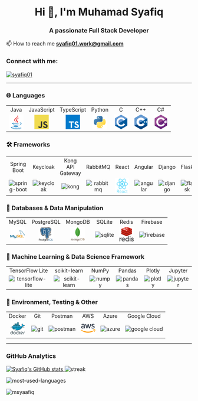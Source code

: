 <h1 align="center">Hi 👋, I'm Muhamad Syafiq</h1>
<h3 align="center">A passionate Full Stack Developer</h3>


📫 How to reach me **syafiq01.work@gmail.com**

<h3 align="left">Connect with me:</h3>
<p align="left">
  <a href="https://linkedin.com/in/syafiq01" target="blank">
    <img align="center" src="https://raw.githubusercontent.com/rahuldkjain/github-profile-readme-generator/master/src/images/icons/Social/linked-in-alt.svg" alt="syafiq01" height="30" width="40" />
  </a>
</p>

---

### 🌐 Languages

<table>
  <tr>
    <td align="center">Java</td>
    <td align="center">JavaScript</td>
    <td align="center">TypeScript</td>
    <td align="center">Python</td>
    <td align="center">C</td>
    <td align="center">C++</td>
    <td align="center">C#</td>
  </tr>
  <tr>
    <td align="center"><img src="https://raw.githubusercontent.com/devicons/devicon/master/icons/java/java-original.svg" alt="java" width="40" height="40"/></td>
    <td align="center"><img src="https://raw.githubusercontent.com/devicons/devicon/master/icons/javascript/javascript-original.svg" alt="javascript" width="40" height="40"/></td>
    <td align="center"><img src="https://raw.githubusercontent.com/devicons/devicon/master/icons/typescript/typescript-original.svg" alt="typescript" width="40" height="40"/></td>
    <td align="center"><img src="https://raw.githubusercontent.com/devicons/devicon/master/icons/python/python-original.svg" alt="python" width="40" height="40"/></td>
    <td align="center"><img src="https://raw.githubusercontent.com/devicons/devicon/master/icons/c/c-original.svg" alt="c" width="40" height="40"/></td>
    <td align="center"><img src="https://raw.githubusercontent.com/devicons/devicon/master/icons/cplusplus/cplusplus-original.svg" alt="cplusplus" width="40" height="40"/></td>
    <td align="center"><img src="https://raw.githubusercontent.com/devicons/devicon/master/icons/csharp/csharp-original.svg" alt="csharp" width="40" height="40"/></td>
  </tr>
</table>


### 🛠️ Frameworks

<table>
  <tr>
    <td align="center">Spring Boot</td>
    <td align="center">Keycloak</td>
    <td align="center">Kong API Gateway</td>
    <td align="center">RabbitMQ</td>
    <td align="center">React</td>
    <td align="center">Angular</td>
    <td align="center">Django</td>
    <td align="center">Flask</td>
    <td align="center">Laravel</td>
    <td align="center">Express</td>
    <td align="center">Next.js</td>
    <td align="center">Flutter</td>
  </tr>
  <tr>
    <td align="center"><img src="https://www.vectorlogo.zone/logos/springio/springio-icon.svg" alt="spring-boot" width="40" height="40"/></td>
    <td align="center"><img src="https://upload.wikimedia.org/wikipedia/commons/2/29/Keycloak_Logo.png?20200311211229" alt="keycloak" width="40" height="40"/></td>
    <td align="center"><img src="https://www.vectorlogo.zone/logos/konghq/konghq-icon.svg" alt="kong" width="40" height="40"/></td>
    <td align="center"><img src="https://www.vectorlogo.zone/logos/rabbitmq/rabbitmq-icon.svg" alt="rabbitmq" width="40" height="40"/></td>
    <td align="center"><img src="https://raw.githubusercontent.com/devicons/devicon/master/icons/react/react-original-wordmark.svg" alt="react" width="40" height="40"/></td>
    <td align="center"><img src="https://angular.io/assets/images/logos/angular/angular.svg" alt="angular" width="40" height="40"/></td>
    <td align="center"><img src="https://cdn.worldvectorlogo.com/logos/django.svg" alt="django" width="40" height="40"/></td>
    <td align="center"><img src="https://www.vectorlogo.zone/logos/pocoo_flask/pocoo_flask-icon.svg" alt="flask" width="40" height="40"/></td>
    <td align="center"><img src="https://www.vectorlogo.zone/logos/laravel/laravel-icon.svg" alt="laravel" width="40" height="40"/></td>
    <td align="center"><img src="https://raw.githubusercontent.com/devicons/devicon/master/icons/express/express-original-wordmark.svg" alt="express" width="40" height="40"/></td>
    <td align="center"><img src="https://cdn.worldvectorlogo.com/logos/nextjs-2.svg" alt="nextjs" width="40" height="40"/></td>
    <td align="center"><img src="https://www.vectorlogo.zone/logos/flutterio/flutterio-icon.svg" alt="flutter" width="40" height="40"/></td>
  </tr>
</table>



### 💾 Databases & Data Manipulation

<table>
  <tr>
    <td align="center">MySQL</td>
    <td align="center">PostgreSQL</td>
    <td align="center">MongoDB</td>
    <td align="center">SQLite</td>
    <td align="center">Redis</td>
    <td align="center">Firebase</td>
  </tr>
  <tr>
    <td align="center"><img src="https://raw.githubusercontent.com/devicons/devicon/master/icons/mysql/mysql-original-wordmark.svg" alt="mysql" width="40" height="40"/></td>
    <td align="center"><img src="https://raw.githubusercontent.com/devicons/devicon/master/icons/postgresql/postgresql-original-wordmark.svg" alt="postgresql" width="40" height="40"/></td>
    <td align="center"><img src="https://raw.githubusercontent.com/devicons/devicon/master/icons/mongodb/mongodb-original-wordmark.svg" alt="mongodb" width="40" height="40"/></td>
    <td align="center"><img src="https://www.vectorlogo.zone/logos/sqlite/sqlite-icon.svg" alt="sqlite" width="40" height="40"/></td>
    <td align="center"><img src="https://raw.githubusercontent.com/devicons/devicon/master/icons/redis/redis-original-wordmark.svg" alt="redis" width="40" height="40"/></td>
    <td align="center"><img src="https://www.vectorlogo.zone/logos/firebase/firebase-icon.svg" alt="firebase" width="40" height="40"/></td>
  </tr>
</table>

### 🤖 Machine Learning & Data Science Framework

<table>
  <tr>
    <td align="center">TensorFlow Lite</td>
    <td align="center">scikit-learn</td>
    <td align="center">NumPy</td>
    <td align="center">Pandas</td>
    <td align="center">Plotly</td>
    <td align="center">Jupyter</td>
  </tr>
  <tr>
    <td align="center"><img src="https://www.vectorlogo.zone/logos/tensorflow/tensorflow-icon.svg" alt="tensorflow-lite" width="40" height="40"/></td>
    <td align="center"><img src="https://scikit-learn.org/stable/_static/scikit-learn-logo-small.png" alt="scikit-learn" width="40" height="40"/></td>
    <td align="center"><img src="https://numpy.org/images/logo.svg" alt="numpy" width="40" height="40"/></td>
    <td align="center"><img src="https://www.netdata.cloud/img/pandas.png" alt="pandas" width="40" height="40"/></td>
    <td align="center"><img src="https://plotly.com/favicon.ico" alt="plotly" width="40" height="40"/></td>
    <td align="center"><img src="https://upload.wikimedia.org/wikipedia/commons/thumb/3/38/Jupyter_logo.svg/180px-Jupyter_logo.svg.png" alt="jupyter" width="40" height="40"/></td>
  </tr>
</table>



### 🧩 Environment, Testing & Other

<table>
  <tr>
    <td align="center">Docker</td>
    <td align="center">Git</td>
    <td align="center">Postman</td>
    <td align="center">AWS</td>
    <td align="center">Azure</td>
    <td align="center">Google Cloud</td>
  </tr>
  <tr>
    <td align="center"><img src="https://raw.githubusercontent.com/devicons/devicon/master/icons/docker/docker-original-wordmark.svg" alt="docker" width="40" height="40"/></td>
    <td    <td align="center"><img src="https://www.vectorlogo.zone/logos/git-scm/git-scm-icon.svg" alt="git" width="40" height="40"/></td>
    <td align="center"><img src="https://www.vectorlogo.zone/logos/getpostman/getpostman-icon.svg" alt="postman" width="40" height="40"/></td>
    <td align="center"><img src="https://raw.githubusercontent.com/devicons/devicon/master/icons/amazonwebservices/amazonwebservices-original-wordmark.svg" alt="aws" width="40" height="40"/></td>
    <td align="center"><img src="https://www.vectorlogo.zone/logos/microsoft_azure/microsoft_azure-icon.svg" alt="azure" width="40" height="40"/></td>
    <td align="center"><img src="https://www.vectorlogo.zone/logos/google_cloud/google_cloud-icon.svg" alt="google cloud" width="40" height="40"/></td>
  </tr>
</table>

---
### GitHub Analytics

<p align="left">
  <a href="https://github.com/anuraghazra/github-readme-stats">
    <img src="https://github-readme-stats.vercel.app/api?username=msyaafiq&show_icons=true&theme=dark" alt="Syafiq's GitHub stats" />
  </a>
  <img src="https://github-readme-streak-stats.herokuapp.com/?user=msyaafiq&theme=dark" alt="streak" />
</p>

<p align="left">
  <img src="https://github-readme-stats.vercel.app/api/top-langs/?username=msyaafiq&theme=dark&layout=compact" alt="most-used-languages" />
</p>

<p align="left">
  <img src="https://komarev.com/ghpvc/?username=msyaafiq&label=Profile%20views&color=0e75b6&style=flat" alt="msyaafiq" />
</p>
